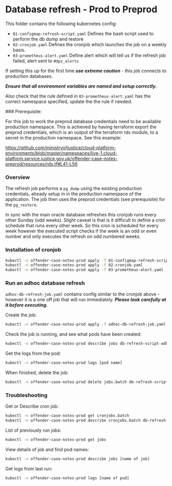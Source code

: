 # Database refresh - Prod to Preprod

This folder contains the following kubernetes config:

- `01-configmap-refresh-script.yaml` Defines the bash script used to perform the db dump and restore
- `02-cronjob.yaml` Defines the cronjob which launches the job on a weekly basis.
- `03-prometheus-alert.yaml` Define alert which will tell us if the refresh job failed, alert sent to `#dps_alerts`

If setting this up for the first time ***use extreme caution*** - this job connects to production databases.

***Ensure that all environment variables are named and setup correctly.***

Also check that the rule defined in `03-prometheus-alert.yaml` has the correct namespace specified, update the the rule if needed.

### Prerequisite:

For this job to work the preprod database credentials need to be available production namespace. This is achieved by having terraform export the preprod credentials, which is an output of the terraform rds module, to a secret in the production namespace.  See this example:

<https://github.com/ministryofjustice/cloud-platform-environments/blob/master/namespaces/live-1.cloud-platform.service.justice.gov.uk/offender-case-notes-preprod/resources/rds.tf#L41-L56>

### Overview

The refresh job performs a `pg_dump` using the existing production credentials, already setup in in the production namespace of the application.  The job then uses the preprod credentials (see prerequisite) for the `pg_restore`.

In sync with the main oracle database refreshes this cronjob runs every other Sunday (odd weeks).  Slight caveat is that is it difficult to define a cron schedule that runs every other week.  So this cron is scheduled for every week however the executed script checks if the week is an odd or even number and only executes the refresh on odd numbered weeks.

### Installation of cronjob

```bash
kubectl -n offender-case-notes-prod apply -f 01-configmap-refresh-script.yaml
kubectl -n offender-case-notes-prod apply -f 02-cronjob.yaml
kubectl -n offender-case-notes-prod apply -f 03-prometheus-alert.yaml
```

### Run an adhoc database refresh

```adhoc-db-refresh-job.yaml``` contains config similar to the cronjob above -  however it is a one off job that will run immediately.  ***Please look carefully at it before executing.***

Create the job:

```bash
kubectl -n offender-case-notes-prod apply -f adhoc-db-refresh-job.yaml
```

Check the job is running, and see what pods have been created:

```bash
kubectl -n offender-case-notes-prod describe jobs db-refresh-script-adhoc
```

Get the logs from the pod:

```bash
kubectl -n offender-case-notes-prod logs [pod name]
```

When finished, delete the job:

```bash
kubectl -n offender-case-notes-prod delete jobs.batch db-refresh-script-adhoc
```

### Troubleshooting

Get or Describe cron job:

```bash
kubectl -n offender-case-notes-prod get cronjobs.batch
kubectl -n offender-case-notes-prod describe cronjobs.batch db-refresh-job
```

List of previously run jobs:

```bash
kubectl -n offender-case-notes-prod get jobs
```

View details of job and find pod names:

```bash
kubectl -n offender-case-notes-prod describe jobs [name of job]
```

Get logs from last run:

```bash
kubectl -n offender-case-notes-prod logs [name of pod]
```
